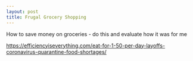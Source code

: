 ```yaml
---
layout: post
title: Frugal Grocery Shopping
---
```


How to save money on groceries - do this and evaluate how it was for me

https://efficiencyiseverything.com/eat-for-1-50-per-day-layoffs-coronavirus-quarantine-food-shortages/
